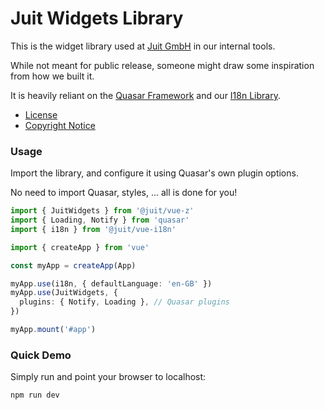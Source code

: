 # Juit Widgets Library

This is the widget library used at [Juit GmbH](https://www.juit.com/) in our
internal tools.

While not meant for public release, someone might draw some inspiration from
how we built it.

It is heavily reliant on the [Quasar Framework](https://quasar.dev/) and our
[I18n Library](https://www.npmjs.com/package/@juit/vue-i18n).

* [License](LICENSE.md)
* [Copyright Notice](NOTICE.md)

### Usage

Import the library, and configure it using Quasar's own plugin options.

No need to import Quasar, styles, ... all is done for you!

```typescript
import { JuitWidgets } from '@juit/vue-z'
import { Loading, Notify } from 'quasar'
import { i18n } from '@juit/vue-i18n'

import { createApp } from 'vue'

const myApp = createApp(App)

myApp.use(i18n, { defaultLanguage: 'en-GB' })
myApp.use(JuitWidgets, {
  plugins: { Notify, Loading }, // Quasar plugins
})

myApp.mount('#app')
```

### Quick Demo

Simply run and point your browser to localhost:

```bash
npm run dev
```
